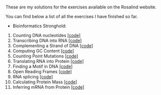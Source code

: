These are my solutions for the exercises available on the Rosalind website.

You can find below a list of all the exercises I have finished so far.

- Bioinformatics Stronghold:

1. Counting DNA nucleotides [[code]](https://github.com/CarolinaCretu/rosalind_solutions/blob/main/modules_bioinformatics_stronghold/data_analysis/counting_DNA_nucleotides.py)
2. Transcribing DNA into RNA [[code]](https://github.com/CarolinaCretu/rosalind_solutions/blob/main/modules_bioinformatics_stronghold/data_analysis/transcribing_DNA_into_mRNA.py)
3. Complementing a Strand of DNA [[code]](https://github.com/CarolinaCretu/rosalind_solutions/blob/main/modules_bioinformatics_stronghold/data_analysis/complementing_DNA.py)
4. Computing GC Content [[code]](https://github.com/CarolinaCretu/rosalind_solutions/blob/main/modules_bioinformatics_stronghold/data_analysis/compute_gc_content.py)
5. Counting Point Mutations [[code]](https://github.com/CarolinaCretu/rosalind_solutions/blob/main/modules_bioinformatics_stronghold/data_analysis/counting_point_mutations.py)
6. Translating RNA into Protein [[code]](https://github.com/CarolinaCretu/rosalind_solutions/blob/main/modules_bioinformatics_stronghold/data_analysis/translating_mRNA_into_proteins.py)
7. Finding a Motif in DNA [[code]](https://github.com/CarolinaCretu/rosalind_solutions/blob/main/modules_bioinformatics_stronghold/data_analysis/finding_motif_DNA.py)
8. Open Reading Frames [[code]](https://github.com/CarolinaCretu/rosalind_solutions/blob/main/modules_bioinformatics_stronghold/data_analysis/open_reading_frame.py)
9. RNA splicing [[code]](https://github.com/CarolinaCretu/rosalind_solutions/blob/main/modules_bioinformatics_stronghold/data_analysis/RNA_splicing.py)
10. Calculating Protein Mass [[code]](https://github.com/CarolinaCretu/rosalind_solutions/blob/main/modules_bioinformatics_stronghold/data_analysis/calculating_protein_mass.py)
11. Inferring mRNA from Protein [[code]](https://github.com/CarolinaCretu/rosalind_solutions/blob/main/modules_bioinformatics_stronghold/data_analysis/inferring_mRNA_from_protein.py)

